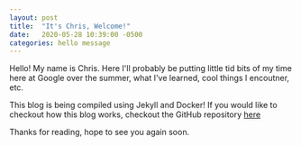 ```yaml
---
layout: post
title:  "It's Chris, Welcome!"
date:   2020-05-28 10:39:00 -0500
categories: hello message
---
```

Hello! My name is Chris. Here I'll probably be putting little tid bits of my time here at Google over the summer, what I've learned, cool things I encoutner, etc.

This blog is being compiled using Jekyll and Docker! If you would like to checkout how this blog works, checkout the GitHub repository [here](https://github.com/TheGuyWhoCodes/step-portfolio)

Thanks for reading, hope to see you again soon.